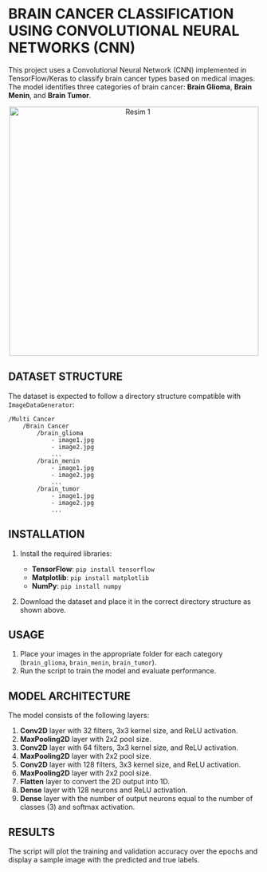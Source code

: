 

# BRAIN CANCER CLASSIFICATION USING CONVOLUTIONAL NEURAL NETWORKS (CNN)

This project uses a Convolutional Neural Network (CNN) implemented in TensorFlow/Keras to classify brain cancer types based on medical images. The model identifies three categories of brain cancer: **Brain Glioma**, **Brain Menin**, and **Brain Tumor**.




<p align="center">
  <img src="https://upload.wikimedia.org/wikipedia/commons/7/7b/Glioma.gif" alt="Resim 1" width="500"/>
  
</p>




## DATASET STRUCTURE

The dataset is expected to follow a directory structure compatible with `ImageDataGenerator`:

```
/Multi Cancer
    /Brain Cancer
        /brain_glioma
            - image1.jpg
            - image2.jpg
            ...
        /brain_menin
            - image1.jpg
            - image2.jpg
            ...
        /brain_tumor
            - image1.jpg
            - image2.jpg
            ...
```



## INSTALLATION

1. Install the required libraries:
   - **TensorFlow**: `pip install tensorflow`
   - **Matplotlib**: `pip install matplotlib`
   - **NumPy**: `pip install numpy`

2. Download the dataset and place it in the correct directory structure as shown above.



## USAGE

1. Place your images in the appropriate folder for each category (`brain_glioma`, `brain_menin`, `brain_tumor`).
2. Run the script to train the model and evaluate performance.



## MODEL ARCHITECTURE

The model consists of the following layers:
1. **Conv2D** layer with 32 filters, 3x3 kernel size, and ReLU activation.
2. **MaxPooling2D** layer with 2x2 pool size.
3. **Conv2D** layer with 64 filters, 3x3 kernel size, and ReLU activation.
4. **MaxPooling2D** layer with 2x2 pool size.
5. **Conv2D** layer with 128 filters, 3x3 kernel size, and ReLU activation.
6. **MaxPooling2D** layer with 2x2 pool size.
7. **Flatten** layer to convert the 2D output into 1D.
8. **Dense** layer with 128 neurons and ReLU activation.
9. **Dense** layer with the number of output neurons equal to the number of classes (3) and softmax activation.


## RESULTS

The script will plot the training and validation accuracy over the epochs and display a sample image with the predicted and true labels.








